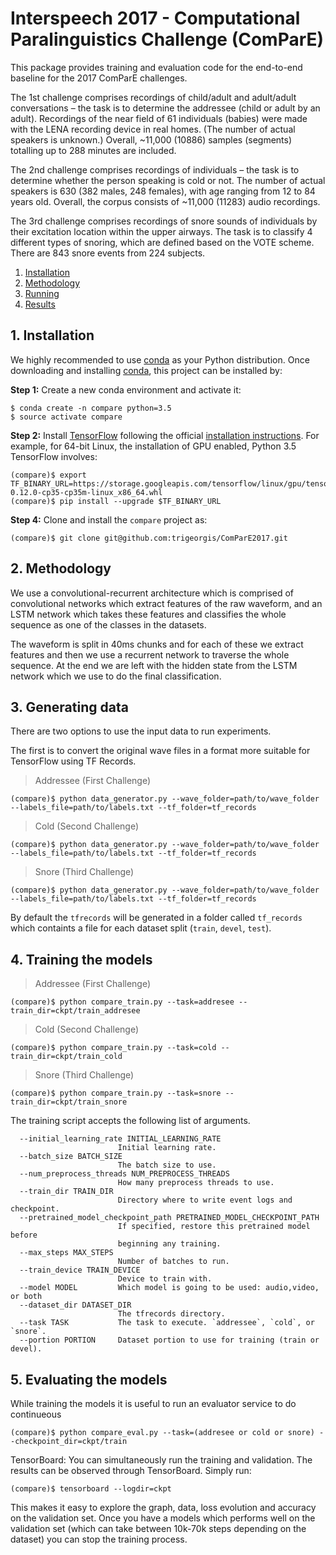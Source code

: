 # Interspeech 2017 - Computational Paralinguistics Challenge (ComParE)

This package provides training and evaluation code for the end-to-end baseline
for the 2017 ComParE challenges.

The 1st challenge comprises recordings of child/adult and adult/adult
conversations – the task is to determine the addressee (child or adult
by an adult).
Recordings of the near field of 61 individuals (babies) were made with
the LENA recording device in real homes. (The number of actual speakers
is unknown.) Overall, ~11,000 (10886) samples (segments) totalling up to
288 minutes are included.

The 2nd challenge comprises recordings of individuals – the task is to 
determine whether the person speaking is cold or not.
The number of actual speakers is 630 (382 males, 248 females), with age 
ranging from 12 to 84 years old. Overall, the corpus consists of ~11,000 
(11283) audio recordings.

The 3rd challenge comprises recordings of snore sounds of individuals by 
their excitation location within the upper airways. The task is to classify 
4 different types of snoring, which are defined based on the VOTE scheme.
There are 843 snore events from 224 subjects.

1. [Installation](#installation)
2. [Methodology](#methodology)
3. [Running](#running)
4. [Results](#results)

## 1. Installation
We highly recommended to use [conda](http://conda.pydata.org/miniconda.html) as your Python distribution.
Once downloading and installing [conda](http://conda.pydata.org/miniconda.html), this project can be installed by:

**Step 1:** Create a new conda environment and activate it:
```console
$ conda create -n compare python=3.5
$ source activate compare
```

**Step 2:** Install [TensorFlow](https://www.tensorflow.org/) following the 
official [installation instructions](https://www.tensorflow.org/versions/r0.12/get_started/os_setup.html). 
For example, for 64-bit Linux, the installation of GPU enabled, Python 3.5 TensorFlow involves:
```console
(compare)$ export TF_BINARY_URL=https://storage.googleapis.com/tensorflow/linux/gpu/tensorflow_gpu-0.12.0-cp35-cp35m-linux_x86_64.whl
(compare)$ pip install --upgrade $TF_BINARY_URL
```

**Step 4:** Clone and install the `compare` project as:
```console
(compare)$ git clone git@github.com:trigeorgis/ComParE2017.git
```

## 2. Methodology

We use a convolutional-recurrent architecture which is comprised of convolutional networks
which extract features of the raw waveform, and an LSTM network which takes these features
and classifies the whole sequence as one of the classes in the datasets. 

The waveform is split in 40ms chunks and for each of these we extract features and then 
we use a recurrent network to traverse the whole sequence. At the end we are left with 
the hidden state from the LSTM network which we use to do the final classification.

## 3. Generating data

There are two options to use the input data to run experiments.

The first is to convert the original wave files in a format more suitable for
TensorFlow using TF Records.

> Addressee (First Challenge)
```console
(compare)$ python data_generator.py --wave_folder=path/to/wave_folder --labels_file=path/to/labels.txt --tf_folder=tf_records 
```

> Cold (Second Challenge)
```console
(compare)$ python data_generator.py --wave_folder=path/to/wave_folder --labels_file=path/to/labels.txt --tf_folder=tf_records 
```
> Snore (Third Challenge)
```console
(compare)$ python data_generator.py --wave_folder=path/to/wave_folder --labels_file=path/to/labels.txt --tf_folder=tf_records 
```

By default the `tfrecords` will be generated in a folder called `tf_records` which 
containts a file for each dataset split (`train`, `devel`, `test`).


## 4. Training the models

> Addressee (First Challenge)
```console
(compare)$ python compare_train.py --task=addresee --train_dir=ckpt/train_addresee
```

> Cold (Second Challenge)
```console
(compare)$ python compare_train.py --task=cold --train_dir=ckpt/train_cold
```

> Snore (Third Challenge)
```console
(compare)$ python compare_train.py --task=snore --train_dir=ckpt/train_snore
```

The training script accepts the following list of arguments.

```
  --initial_learning_rate INITIAL_LEARNING_RATE
                        Initial learning rate.
  --batch_size BATCH_SIZE
                        The batch size to use.
  --num_preprocess_threads NUM_PREPROCESS_THREADS
                        How many preprocess threads to use.
  --train_dir TRAIN_DIR
                        Directory where to write event logs and checkpoint.
  --pretrained_model_checkpoint_path PRETRAINED_MODEL_CHECKPOINT_PATH
                        If specified, restore this pretrained model before
                        beginning any training.
  --max_steps MAX_STEPS
                        Number of batches to run.
  --train_device TRAIN_DEVICE
                        Device to train with.
  --model MODEL         Which model is going to be used: audio,video, or both
  --dataset_dir DATASET_DIR
                        The tfrecords directory.
  --task TASK           The task to execute. `addressee`, `cold`, or `snore`.
  --portion PORTION     Dataset portion to use for training (train or devel).
```

## 5. Evaluating the models

While training the models it is useful to run an evaluator service to do continueous 

```console
(compare)$ python compare_eval.py --task=(addresee or cold or snore) --checkpoint_dir=ckpt/train
```

TensorBoard: You can simultaneously run the training and validation. The results can be observed through TensorBoard. Simply run:

```
(compare)$ tensorboard --logdir=ckpt
```

This makes it easy to explore the graph, data, loss evolution and accuracy on the validation set. Once you have a models which performs well on the validation set (which can take between 10k-70k steps depending on the dataset) you can stop the training process.

